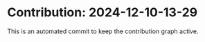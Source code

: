 # Contribution: 2024-12-10-13-29
This is an automated commit to keep the contribution graph active.
